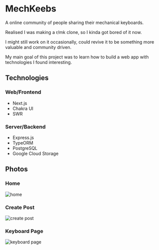 # MechKeebs

A online community of people sharing their mechanical keyboards.

Realised I was making a r/mk clone, so I kinda got bored of it now.

I might still work on it occasionally, could revive it to be something more valuable and community driven.

My main goal of this project was to learn how to build a web app with technologies I found interesting.

## Technologies
### Web/Frontend
- Next.js
- Chakra UI
- SWR

### Server/Backend
- Express.js
- TypeORM
- PostgreSQL
- Google Cloud Storage

## Photos
### Home
![home](https://user-images.githubusercontent.com/76453314/176795160-32963f41-e60f-4b05-af81-6bb6ab82e960.png)
### Create Post
![create post](https://user-images.githubusercontent.com/76453314/176795283-b21d5155-db90-489a-8368-df2ec3a2704b.png)
### Keyboard Page
![keyboard page](https://user-images.githubusercontent.com/76453314/176795288-25303906-8b6d-451d-8b7d-6f711572ccf7.png)
